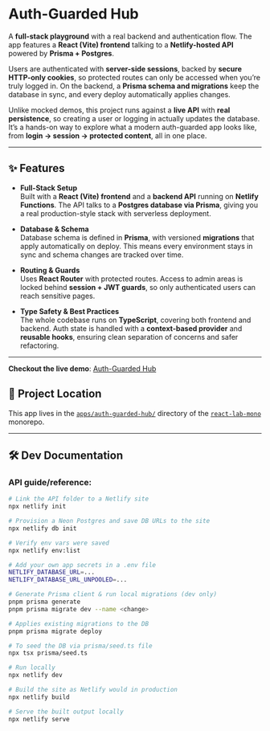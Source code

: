 # Auth-Guarded Hub

A **full-stack playground** with a real backend and authentication flow. The app features a **React (Vite) frontend** talking to a **Netlify-hosted API** powered by **Prisma + Postgres**.

Users are authenticated with **server-side sessions**, backed by **secure HTTP-only cookies**, so protected routes can only be accessed when you’re truly logged in. On the backend, a **Prisma schema and migrations** keep the database in sync, and every deploy automatically applies changes.

Unlike mocked demos, this project runs against a **live API** with **real persistence**, so creating a user or logging in actually updates the database. It’s a hands-on way to explore what a modern auth-guarded app looks like, from **login → session → protected content**, all in one place.

---

## ✨ Features

- **Full-Stack Setup**  
  Built with a **React (Vite) frontend** and a **backend API** running on **Netlify Functions**. The API talks to a **Postgres database via Prisma**, giving you a real production-style stack with serverless deployment.

- **Database & Schema**  
  Database schema is defined in **Prisma**, with versioned **migrations** that apply automatically on deploy. This means every environment stays in sync and schema changes are tracked over time.

- **Routing & Guards**  
  Uses **React Router** with protected routes. Access to admin areas is locked behind **session + JWT guards**, so only authenticated users can reach sensitive pages.

- **Type Safety & Best Practices**  
  The whole codebase runs on **TypeScript**, covering both frontend and backend. Auth state is handled with a **context-based provider** and **reusable hooks**, ensuring clean separation of concerns and safer refactoring.

---

**Checkout the live demo**: [Auth-Guarded Hub](https://auth-guarded-hub.netlify.app/)

## 📁 Project Location

This app lives in the [`apps/auth-guarded-hub/`](https://github.com/giuseppe-messi/react-lab-mono/tree/main/apps/auth-guarded-hub) directory of the [`react-lab-mono`](https://github.com/giuseppe-messi/react-lab-mono) monorepo.

---

## 🛠️ Dev Documentation

### API guide/reference:

```bash
# Link the API folder to a Netlify site
npx netlify init

# Provision a Neon Postgres and save DB URLs to the site
npx netlify db init

# Verify env vars were saved
npx netlify env:list

# Add your own app secrets in a .env file
NETLIFY_DATABASE_URL=...
NETLIFY_DATABASE_URL_UNPOOLED=...

# Generate Prisma client & run local migrations (dev only)
pnpm prisma generate
pnpm prisma migrate dev --name <change>

# Applies existing migrations to the DB
pnpm prisma migrate deploy

# To seed the DB via prisma/seed.ts file
npx tsx prisma/seed.ts

# Run locally
npx netlify dev

# Build the site as Netlify would in production
npx netlify build

# Serve the built output locally
npx netlify serve
```

